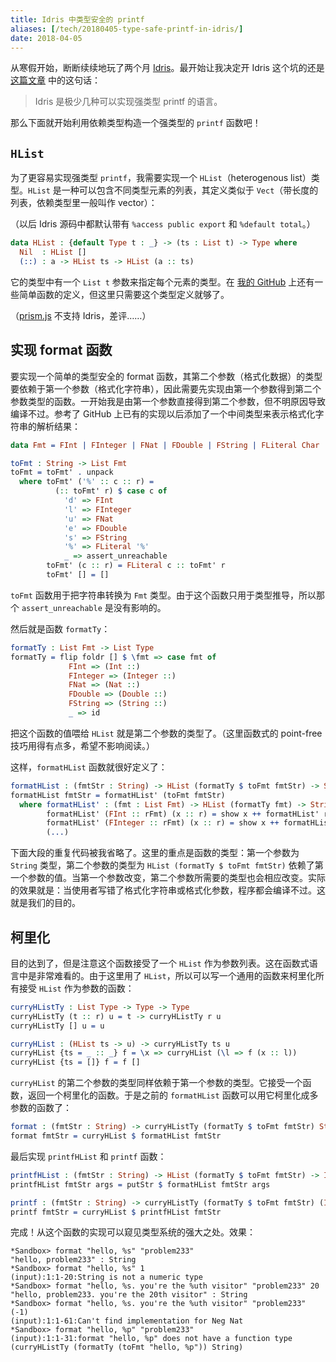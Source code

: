 ```yaml
---
title: Idris 中类型安全的 printf
aliases: [/tech/20180405-type-safe-printf-in-idris/]
date: 2018-04-05
---
```


从寒假开始，断断续续地玩了两个月 [Idris](http://idris-lang.org/)。最开始让我决定开 Idris 这个坑的还是 [这篇文章](https://www.zhihu.com/question/55342708/answer/148680032) 中的这句话：

> Idris 是极少几种可以实现强类型 printf 的语言。

那么下面就开始利用依赖类型构造一个强类型的 `printf` 函数吧！

<!-- more -->

## `HList`

为了更容易实现强类型 `printf`，我需要实现一个 `HList`（heterogenous list）类型。`HList` 是一种可以包含不同类型元素的列表，其定义类似于 `Vect`（带长度的列表，依赖类型里一般叫作 vector）：

（以后 Idris 源码中都默认带有 `%access public export` 和 `%default total`。）

```idris
data HList : {default Type t : _} -> (ts : List t) -> Type where
  Nil  : HList []
  (::) : a -> HList ts -> HList (a :: ts)
```

它的类型中有一个 `List t` 参数来指定每个元素的类型。在 [我的 GitHub](https://github.com/refparo/sandbox/blob/cd748aeb4dd8153f23b8cae8fb17c35a194c6853/Sandbox/HList.idr) 上还有一些简单函数的定义，但这里只需要这个类型定义就够了。

（[prism.js](https://prismjs.com/) 不支持 Idris，差评……）

## 实现 format 函数

要实现一个简单的类型安全的 format 函数，其第二个参数（格式化数据）的类型要依赖于第一个参数（格式化字符串），因此需要先实现由第一个参数得到第二个参数类型的函数。一开始我是由第一个参数直接得到第二个参数，但不明原因导致编译不过。参考了 GitHub 上已有的实现以后添加了一个中间类型来表示格式化字符串的解析结果：

```idris
data Fmt = FInt | FInteger | FNat | FDouble | FString | FLiteral Char

toFmt : String -> List Fmt
toFmt = toFmt' . unpack
  where toFmt' ('%' :: c :: r) =
          (:: toFmt' r) $ case c of
            'd' => FInt
            'l' => FInteger
            'u' => FNat
            'e' => FDouble
            's' => FString
            '%' => FLiteral '%'
            _ => assert_unreachable
        toFmt' (c :: r) = FLiteral c :: toFmt' r
        toFmt' [] = []
```

`toFmt` 函数用于把字符串转换为 `Fmt` 类型。由于这个函数只用于类型推导，所以那个 `assert_unreachable` 是没有影响的。

然后就是函数 `formatTy`：

```idris
formatTy : List Fmt -> List Type
formatTy = flip foldr [] $ \fmt => case fmt of
             FInt => (Int ::)
             FInteger => (Integer ::)
             FNat => (Nat ::)
             FDouble => (Double ::)
             FString => (String ::)
             _ => id
```

把这个函数的值喂给 `HList` 就是第二个参数的类型了。（这里函数式的 point-free 技巧用得有点多，希望不影响阅读。）

这样，`formatHList` 函数就很好定义了：

```idris
formatHList : (fmtStr : String) -> HList (formatTy $ toFmt fmtStr) -> String
formatHList fmtStr = formatHList' (toFmt fmtStr)
  where formatHList' : (fmt : List Fmt) -> HList (formatTy fmt) -> String
        formatHList' (FInt :: rFmt) (x :: r) = show x ++ formatHList' rFmt r
        formatHList' (FInteger :: rFmt) (x :: r) = show x ++ formatHList' rFmt r
        (...)
```

下面大段的重复代码被我省略了。这里的重点是函数的类型：第一个参数为 `String` 类型，第二个参数的类型为 `HList (formatTy $ toFmt fmtStr)` 依赖了第一个参数的值。当第一个参数改变，第二个参数所需要的类型也会相应改变。实际的效果就是：当使用者写错了格式化字符串或格式化参数，程序都会编译不过。这就是我们的目的。

## 柯里化

目的达到了，但是注意这个函数接受了一个 `HList` 作为参数列表。这在函数式语言中是非常难看的。由于这里用了 `HList`，所以可以写一个通用的函数来柯里化所有接受 `HList` 作为参数的函数：

```idris
curryHListTy : List Type -> Type -> Type
curryHListTy (t :: r) u = t -> curryHListTy r u
curryHListTy [] u = u

curryHList : (HList ts -> u) -> curryHListTy ts u
curryHList {ts = _ :: _} f = \x => curryHList (\l => f (x :: l))
curryHList {ts = []} f = f []
```

`curryHList` 的第二个参数的类型同样依赖于第一个参数的类型。它接受一个函数，返回一个柯里化的函数。于是之前的 `formatHList` 函数可以用它柯里化成多参数的函数了：

```idris
format : (fmtStr : String) -> curryHListTy (formatTy $ toFmt fmtStr) String
format fmtStr = curryHList $ formatHList fmtStr
```

最后实现 `printfHList` 和 `printf` 函数：

```idris
printfHList : (fmtStr : String) -> HList (formatTy $ toFmt fmtStr) -> IO ()
printfHList fmtStr args = putStr $ formatHList fmtStr args

printf : (fmtStr : String) -> curryHListTy (formatTy $ toFmt fmtStr) (IO ())
printf fmtStr = curryHList $ printfHList fmtStr
```

完成！从这个函数的实现可以窥见类型系统的强大之处。效果：

```plain
*Sandbox> format "hello, %s" "problem233"
"hello, problem233" : String
*Sandbox> format "hello, %s" 1
(input):1:1-20:String is not a numeric type
*Sandbox> format "hello, %s. you're the %uth visitor" "problem233" 20
"hello, problem233. you're the 20th visitor" : String
*Sandbox> format "hello, %s. you're the %uth visitor" "problem233" (-1)
(input):1:1-61:Can't find implementation for Neg Nat
*Sandbox> format "hello, %p" "problem233"
(input):1:1-31:format "hello, %p" does not have a function type (curryHListTy (formatTy (toFmt "hello, %p")) String)
```
